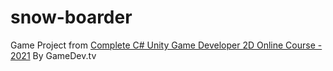 # snow-boarder

Game Project from [Complete C# Unity Game Developer 2D Online Course - 2021](https://www.gamedev.tv/p/unity-2d-game-dev-course-2021) By GameDev.tv
